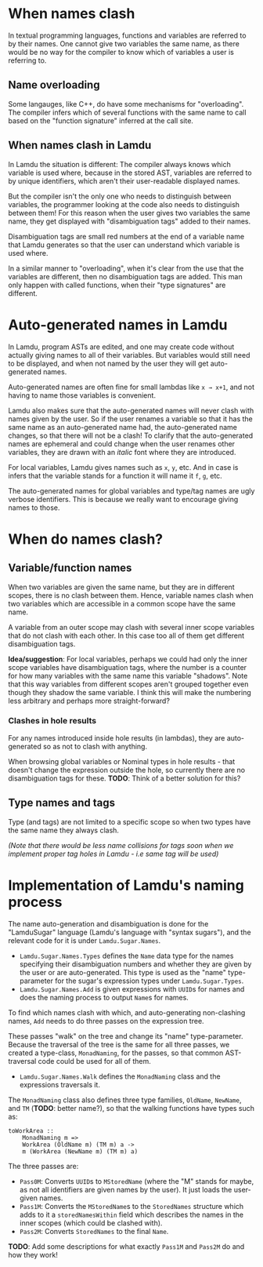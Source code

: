# When names clash

In textual programming languages, functions and variables are referred to by their names.
One cannot give two variables the same name, as there would be no way for the compiler to know which of variables a user is referring to.

## Name overloading

Some langauges, like C++, do have some mechanisms for "overloading".
The compiler infers which of several functions with the same name to call
based on the "function signature" inferred at the call site.

## When names clash in Lamdu

In Lamdu the situation is different: The compiler always knows which variable is used where, because in the stored AST, variables are referred to by unique identifiers, which aren't their user-readable displayed names.

But the compiler isn't the only one who needs to distinguish between variables,
the programmer looking at the code also needs to distinguish between them!
For this reason when the user gives two variables the same name, they get displayed with "disambiguation tags" added to their names.

Disambiguation tags are small red numbers at the end of a variable name that Lamdu generates so that the user can understand which variable is used where.

In a similar manner to "overloading", when it's clear from the use that the variables are different,
then no disambiguation tags are added.
This man only happen with called functions, when their "type signatures" are different.

# Auto-generated names in Lamdu

In Lamdu, program ASTs are edited, and one may create code without actually giving names to all of their variables. But variables would still need to be displayed, and when not named by the user they will get auto-generated names.

Auto-generated names are often fine for small lambdas like `x → x+1`, and not having to name those variables is convenient.

Lamdu also makes sure that the auto-generated names will never clash with names given by the user. So if the user renames a variable so that it has the same name as an auto-generated name had, the auto-generated name changes, so that there will not be a clash! To clarify that the auto-generated names are ephemeral and could change when the user renames other variables, they are drawn with an *italic* font where they are introduced.

For local variables, Lamdu gives names such as `x`, `y`, etc. And in case is infers that the variable stands for a function it will name it `f`, `g`, etc.

The auto-generated names for global variables and type/tag names are ugly verbose identifiers. This is because we really want to encourage giving names to those.

# When do names clash?

## Variable/function names

When two variables are given the same name, but they are in different scopes, there is no clash between them.
Hence, variable names clash when two variables which are accessible in a common scope have the same name.

A variable from an outer scope may clash with several inner scope variables that do not clash with each other. In this case too all of them get different disambiguation tags.

**Idea/suggestion**: For local variables, perhaps we could had only the inner scope variables have disambiguation tags, where the number is a counter for how many variables with the same name this variable "shadows". Note that this way variables from different scopes aren't grouped together even though they shadow the same variable. I think this will make the numbering less arbitrary and perhaps more straight-forward?

### Clashes in hole results

For any names introduced inside hole results (in lambdas), they are auto-generated so as not to clash with anything.

When browsing global variables or Nominal types in hole results - that doesn't change the expression outside the hole, so currently there are no disambiguation tags for these. **TODO**: Think of a better solution for this?

## Type names and tags

Type (and tags) are not limited to a specific scope so when two types have the same name they always clash.

*(Note that there would be less name collisions for tags soon when we implement proper tag holes in Lamdu - i.e same tag will be used)*

# Implementation of Lamdu's naming process

The name auto-generation and disambiguation is done for the "LamduSugar" language (Lamdu's language with "syntax sugars"), and the relevant code for it is under `Lamdu.Sugar.Names`.

* `Lamdu.Sugar.Names.Types` defines the `Name` data type for the names specifying their disambiguation numbers and whether they are given by the user or are auto-generated. This type is used as the "name" type-parameter for the sugar's expression types under `Lamdu.Sugar.Types`.
* `Lamdu.Sugar.Names.Add` is given expressions with `UUID`s for names and does the naming process to output `Name`s for names.

To find which names clash with which, and auto-generating non-clashing names, `Add` needs to do three passes on the expression tree.

These passes "walk" on the tree and change its "name" type-parameter. Because the traversal of the tree is the same for all three passes, we created a type-class, `MonadNaming`, for the passes, so that common AST-traversal code could be used for all of them.

* `Lamdu.Sugar.Names.Walk` defines the `MonadNaming` class and the expressions traversals it.

The `MonadNaming` class also defines three type families, `OldName`, `NewName`, and `TM` (**TODO**: better name?), so that the walking functions have types such as:

    toWorkArea ::
        MonadNaming m =>
        WorkArea (OldName m) (TM m) a ->
        m (WorkArea (NewName m) (TM m) a)

The three passes are:

* `Pass0M`: Converts `UUID`s to `MStoredName` (where the "M" stands for maybe, as not all identifiers are given names by the user). It just loads the user-given names.
* `Pass1M`: Converts the `MStoredName`s to the `StoredNames` structure which adds to it a `storedNamesWithin` field which describes the names in the inner scopes (which could be clashed with).
* `Pass2M`: Converts `StoredNames` to the final `Name`.

**TODO**: Add some descriptions for what exactly `Pass1M` and `Pass2M` do and how they work!

